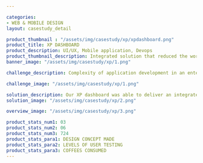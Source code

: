 ```yaml
---

categories:
- WEB & MOBILE DESIGN
layout: casestudy_detail

product_thumbnail : "/assets/img/casestudy/xp/xpdashboard.png"
product_title: XP DASHBOARD
product_description: UI/UX, Mobile application, Devops
product_thumbnail_description: Integrated solution that reduced the workload of performance engineers and improved their efficiency in operations.
banner_image: "/assets/img/casestudy/xp/1.png"

challenge_description: Complexity of application development in an enterprise has grown significantly and it is only set to get worse as companies grow. Our client, one of the largest enterprise technology companies in the world and leader in supply chain management are currently running a hybrid enterprise – a result of heterogeneous target customer audience, diverse support functionality and business processes. The biggest challenges of our client were the lack of access to quick, intuitive and meaningful insights, Lack of actionable intelligence and the lack of workflow automation.

challenge_image: "/assets/img/casestudy/xp/1.png"

solution_description: Our XP dashboard was able to deliver an integrated solution that reduced the workload of performance engineers and improved their efficiency in operations along with Faster feedback loops to the development teams increasing the time to market new features. XP was able to provide powerful visualization of the solution enabling the performance engineers to focus on the complex issues which needs more attention and detailing rather than dwell on trivial issues.
solution_image: "/assets/img/casestudy/xp/2.png"

overview_image: "/assets/img/casestudy/xp/3.png"

product_stats_num1: 03
product_stats_num2: 06
product_stats_num3: 724
product_stats_para1: DESIGN CONCEPT MADE
product_stats_para2: LEVELS OF USER TESTING
product_stats_para3: COFFEES CONSUMED
---
```


